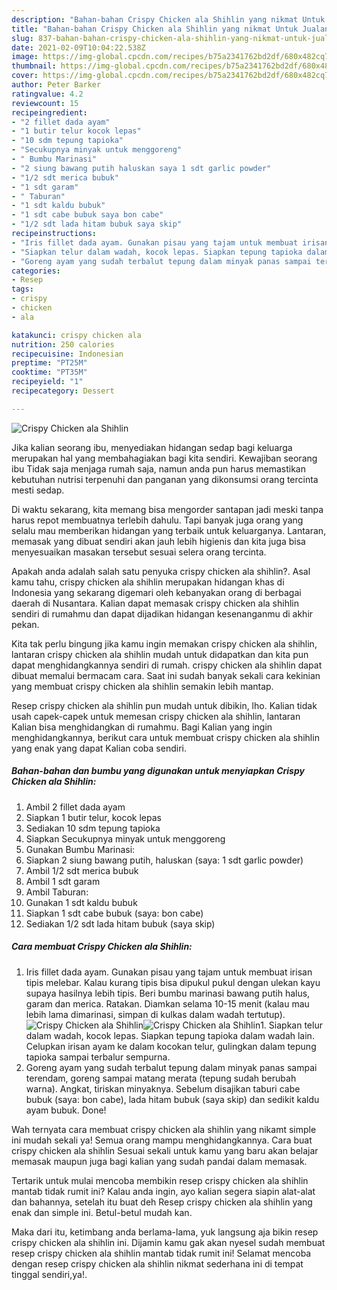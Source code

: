 ```yaml
---
description: "Bahan-bahan Crispy Chicken ala Shihlin yang nikmat Untuk Jualan"
title: "Bahan-bahan Crispy Chicken ala Shihlin yang nikmat Untuk Jualan"
slug: 837-bahan-bahan-crispy-chicken-ala-shihlin-yang-nikmat-untuk-jualan
date: 2021-02-09T10:04:22.538Z
image: https://img-global.cpcdn.com/recipes/b75a2341762bd2df/680x482cq70/crispy-chicken-ala-shihlin-foto-resep-utama.jpg
thumbnail: https://img-global.cpcdn.com/recipes/b75a2341762bd2df/680x482cq70/crispy-chicken-ala-shihlin-foto-resep-utama.jpg
cover: https://img-global.cpcdn.com/recipes/b75a2341762bd2df/680x482cq70/crispy-chicken-ala-shihlin-foto-resep-utama.jpg
author: Peter Barker
ratingvalue: 4.2
reviewcount: 15
recipeingredient:
- "2 fillet dada ayam"
- "1 butir telur kocok lepas"
- "10 sdm tepung tapioka"
- "Secukupnya minyak untuk menggoreng"
- " Bumbu Marinasi"
- "2 siung bawang putih haluskan saya 1 sdt garlic powder"
- "1/2 sdt merica bubuk"
- "1 sdt garam"
- " Taburan"
- "1 sdt kaldu bubuk"
- "1 sdt cabe bubuk saya bon cabe"
- "1/2 sdt lada hitam bubuk saya skip"
recipeinstructions:
- "Iris fillet dada ayam. Gunakan pisau yang tajam untuk membuat irisan tipis melebar. Kalau kurang tipis bisa dipukul pukul dengan ulekan kayu supaya hasilnya lebih tipis. Beri bumbu marinasi bawang putih halus, garam dan merica. Ratakan. Diamkan selama 10-15 menit (kalau mau lebih lama dimarinasi, simpan di kulkas dalam wadah tertutup)."
- "Siapkan telur dalam wadah, kocok lepas. Siapkan tepung tapioka dalam wadah lain. Celupkan irisan ayam ke dalam kocokan telur, gulingkan dalam tepung tapioka sampai terbalur sempurna."
- "Goreng ayam yang sudah terbalut tepung dalam minyak panas sampai terendam, goreng sampai matang merata (tepung sudah berubah warna). Angkat, tiriskan minyaknya. Sebelum disajikan taburi cabe bubuk (saya: bon cabe), lada hitam bubuk (saya skip) dan sedikit kaldu ayam bubuk. Done!"
categories:
- Resep
tags:
- crispy
- chicken
- ala

katakunci: crispy chicken ala 
nutrition: 250 calories
recipecuisine: Indonesian
preptime: "PT25M"
cooktime: "PT35M"
recipeyield: "1"
recipecategory: Dessert

---
```



![Crispy Chicken ala Shihlin](https://img-global.cpcdn.com/recipes/b75a2341762bd2df/680x482cq70/crispy-chicken-ala-shihlin-foto-resep-utama.jpg)

Jika kalian seorang ibu, menyediakan hidangan sedap bagi keluarga merupakan hal yang membahagiakan bagi kita sendiri. Kewajiban seorang ibu Tidak saja menjaga rumah saja, namun anda pun harus memastikan kebutuhan nutrisi terpenuhi dan panganan yang dikonsumsi orang tercinta mesti sedap.

Di waktu  sekarang, kita memang bisa mengorder santapan jadi meski tanpa harus repot membuatnya terlebih dahulu. Tapi banyak juga orang yang selalu mau memberikan hidangan yang terbaik untuk keluarganya. Lantaran, memasak yang dibuat sendiri akan jauh lebih higienis dan kita juga bisa menyesuaikan masakan tersebut sesuai selera orang tercinta. 



Apakah anda adalah salah satu penyuka crispy chicken ala shihlin?. Asal kamu tahu, crispy chicken ala shihlin merupakan hidangan khas di Indonesia yang sekarang digemari oleh kebanyakan orang di berbagai daerah di Nusantara. Kalian dapat memasak crispy chicken ala shihlin sendiri di rumahmu dan dapat dijadikan hidangan kesenanganmu di akhir pekan.

Kita tak perlu bingung jika kamu ingin memakan crispy chicken ala shihlin, lantaran crispy chicken ala shihlin mudah untuk didapatkan dan kita pun dapat menghidangkannya sendiri di rumah. crispy chicken ala shihlin dapat dibuat memalui bermacam cara. Saat ini sudah banyak sekali cara kekinian yang membuat crispy chicken ala shihlin semakin lebih mantap.

Resep crispy chicken ala shihlin pun mudah untuk dibikin, lho. Kalian tidak usah capek-capek untuk memesan crispy chicken ala shihlin, lantaran Kalian bisa menghidangkan di rumahmu. Bagi Kalian yang ingin menghidangkannya, berikut cara untuk membuat crispy chicken ala shihlin yang enak yang dapat Kalian coba sendiri.

<!--inarticleads1-->

##### Bahan-bahan dan bumbu yang digunakan untuk menyiapkan Crispy Chicken ala Shihlin:

1. Ambil 2 fillet dada ayam
1. Siapkan 1 butir telur, kocok lepas
1. Sediakan 10 sdm tepung tapioka
1. Siapkan Secukupnya minyak untuk menggoreng
1. Gunakan  Bumbu Marinasi:
1. Siapkan 2 siung bawang putih, haluskan (saya: 1 sdt garlic powder)
1. Ambil 1/2 sdt merica bubuk
1. Ambil 1 sdt garam
1. Ambil  Taburan:
1. Gunakan 1 sdt kaldu bubuk
1. Siapkan 1 sdt cabe bubuk (saya: bon cabe)
1. Sediakan 1/2 sdt lada hitam bubuk (saya skip)




<!--inarticleads2-->

##### Cara membuat Crispy Chicken ala Shihlin:

1. Iris fillet dada ayam. Gunakan pisau yang tajam untuk membuat irisan tipis melebar. Kalau kurang tipis bisa dipukul pukul dengan ulekan kayu supaya hasilnya lebih tipis. Beri bumbu marinasi bawang putih halus, garam dan merica. Ratakan. Diamkan selama 10-15 menit (kalau mau lebih lama dimarinasi, simpan di kulkas dalam wadah tertutup).
<img src="https://img-global.cpcdn.com/steps/52918b3cf71d88b7/160x128cq70/crispy-chicken-ala-shihlin-langkah-memasak-1-foto.jpg" alt="Crispy Chicken ala Shihlin"><img src="https://img-global.cpcdn.com/steps/f91759ce06af8fff/160x128cq70/crispy-chicken-ala-shihlin-langkah-memasak-1-foto.jpg" alt="Crispy Chicken ala Shihlin">1. Siapkan telur dalam wadah, kocok lepas. Siapkan tepung tapioka dalam wadah lain. Celupkan irisan ayam ke dalam kocokan telur, gulingkan dalam tepung tapioka sampai terbalur sempurna.
1. Goreng ayam yang sudah terbalut tepung dalam minyak panas sampai terendam, goreng sampai matang merata (tepung sudah berubah warna). Angkat, tiriskan minyaknya. Sebelum disajikan taburi cabe bubuk (saya: bon cabe), lada hitam bubuk (saya skip) dan sedikit kaldu ayam bubuk. Done!




Wah ternyata cara membuat crispy chicken ala shihlin yang nikamt simple ini mudah sekali ya! Semua orang mampu menghidangkannya. Cara buat crispy chicken ala shihlin Sesuai sekali untuk kamu yang baru akan belajar memasak maupun juga bagi kalian yang sudah pandai dalam memasak.

Tertarik untuk mulai mencoba membikin resep crispy chicken ala shihlin mantab tidak rumit ini? Kalau anda ingin, ayo kalian segera siapin alat-alat dan bahannya, setelah itu buat deh Resep crispy chicken ala shihlin yang enak dan simple ini. Betul-betul mudah kan. 

Maka dari itu, ketimbang anda berlama-lama, yuk langsung aja bikin resep crispy chicken ala shihlin ini. Dijamin kamu gak akan nyesel sudah membuat resep crispy chicken ala shihlin mantab tidak rumit ini! Selamat mencoba dengan resep crispy chicken ala shihlin nikmat sederhana ini di tempat tinggal sendiri,ya!.

